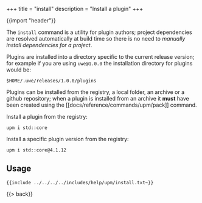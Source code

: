 +++
title = "install"
description = "Install a plugin"
+++

{{import "header"}}

The `install` command is a utility for plugin authors; project dependencies are resolved automatically at build time so there is no need to *manually install dependencies for a project*.

Plugins are installed into a directory specific to the current release version; for example if you are using `uwe@1.0.0` the installation directory for plugins would be:

```
$HOME/.uwe/releases/1.0.0/plugins
```

Plugins can be installed from the registry, a local folder, an archive or a github repository; when a plugin is installed from an archive it **must** have been created using the [[docs/reference/commands/upm/pack]] command.

Install a plugin from the registry:

```text
upm i std::core
```

Install a specific plugin version from the registry:

```text
upm i std::core@4.1.12
```

## Usage

```text
{{include ../../../../includes/help/upm/install.txt~}}
```

{{> back}}
